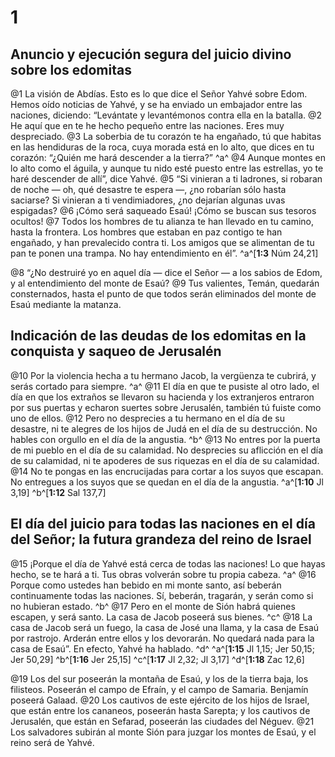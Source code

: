 # 1
## Anuncio y ejecución segura del juicio divino sobre los edomitas
@1 La visión de Abdías. Esto es lo que dice el Señor Yahvé sobre Edom. Hemos oído noticias de Yahvé, y se ha enviado un embajador entre las naciones, diciendo: “Levántate y levantémonos contra ella en la batalla. @2 He aquí que en te he hecho pequeño entre las naciones. Eres muy despreciado. @3 La soberbia de tu corazón te ha engañado, tú que habitas en las hendiduras de la roca, cuya morada está en lo alto, que dices en tu corazón: “¿Quién me hará descender a la tierra?” ^a^ @4 Aunque montes en lo alto como el águila, y aunque tu nido esté puesto entre las estrellas, yo te haré descender de allí”, dice Yahvé. @5 “Si vinieran a ti ladrones, si robaran de noche — oh, qué desastre te espera —, ¿no robarían sólo hasta saciarse? Si vinieran a ti vendimiadores, ¿no dejarían algunas uvas espigadas? @6 ¡Cómo será saqueado Esaú! ¡Cómo se buscan sus tesoros ocultos! @7 Todos los hombres de tu alianza te han llevado en tu camino, hasta la frontera. Los hombres que estaban en paz contigo te han engañado, y han prevalecido contra ti. Los amigos que se alimentan de tu pan te ponen una trampa. No hay entendimiento en él”.
^a^[**1:3** Núm 24,21]

@8 “¿No destruiré yo en aquel día — dice el Señor — a los sabios de Edom, y al entendimiento del monte de Esaú? @9 Tus valientes, Temán, quedarán consternados, hasta el punto de que todos serán eliminados del monte de Esaú mediante la matanza.

## Indicación de las deudas de los edomitas en la conquista y saqueo de Jerusalén
@10 Por la violencia hecha a tu hermano Jacob, la vergüenza te cubrirá, y serás cortado para siempre. ^a^ @11 El día en que te pusiste al otro lado, el día en que los extraños se llevaron su hacienda y los extranjeros entraron por sus puertas y echaron suertes sobre Jerusalén, también tú fuiste como uno de ellos. @12 Pero no desprecies a tu hermano en el día de su desastre, ni te alegres de los hijos de Judá en el día de su destrucción. No hables con orgullo en el día de la angustia. ^b^ @13 No entres por la puerta de mi pueblo en el día de su calamidad. No desprecies su aflicción en el día de su calamidad, ni te apoderes de sus riquezas en el día de su calamidad. @14 No te pongas en las encrucijadas para cortar a los suyos que escapan. No entregues a los suyos que se quedan en el día de la angustia.
^a^[**1:10** Jl 3,19] ^b^[**1:12** Sal 137,7]

## El día del juicio para todas las naciones en el día del Señor; la futura grandeza del reino de Israel
@15 ¡Porque el día de Yahvé está cerca de todas las naciones! Lo que hayas hecho, se te hará a ti. Tus obras volverán sobre tu propia cabeza. ^a^ @16 Porque como ustedes han bebido en mi monte santo, así beberán continuamente todas las naciones. Sí, beberán, tragarán, y serán como si no hubieran estado. ^b^ @17 Pero en el monte de Sión habrá quienes escapen, y será santo. La casa de Jacob poseerá sus bienes. ^c^ @18 La casa de Jacob será un fuego, la casa de José una llama, y la casa de Esaú por rastrojo. Arderán entre ellos y los devorarán. No quedará nada para la casa de Esaú”. En efecto, Yahvé ha hablado. ^d^
^a^[**1:15** Jl 1,15; Jer 50,15; Jer 50,29] ^b^[**1:16** Jer 25,15] ^c^[**1:17** Jl 2,32; Jl 3,17] ^d^[**1:18** Zac 12,6]

@19 Los del sur poseerán la montaña de Esaú, y los de la tierra baja, los filisteos. Poseerán el campo de Efraín, y el campo de Samaria. Benjamín poseerá Galaad. @20 Los cautivos de este ejército de los hijos de Israel, que están entre los cananeos, poseerán hasta Sarepta; y los cautivos de Jerusalén, que están en Sefarad, poseerán las ciudades del Néguev. @21 Los salvadores subirán al monte Sión para juzgar los montes de Esaú, y el reino será de Yahvé.